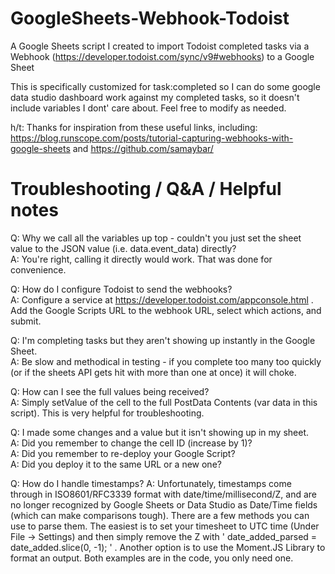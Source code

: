 # GoogleSheets-Webhook-Todoist
A Google Sheets script I created to import Todoist completed tasks via a Webhook (https://developer.todoist.com/sync/v9#webhooks)  to a Google Sheet

This is specifically customized for task:completed so I can do some google data studio dashboard work against my completed tasks, so it doesn't include variables I dont' care about. Feel free to modify as needed.

h/t:
Thanks for inspiration from these useful links, including:
https://blog.runscope.com/posts/tutorial-capturing-webhooks-with-google-sheets and https://github.com/samaybar/


# Troubleshooting / Q&A / Helpful notes

Q: Why we call all the variables up top - couldn't you just set the sheet value to the JSON value (i.e. data.event_data) directly?  
A: You're right, calling it directly would work. That was done for convenience.

Q: How do I configure Todoist to send the webhooks?  
A: Configure a service at https://developer.todoist.com/appconsole.html . Add the Google Scripts URL to the webhook URL, select which actions, and submit.

Q: I'm completing tasks but they aren't showing up instantly in the Google Sheet.  
A: Be slow and methodical in testing - if you complete too many too quickly (or if the sheets API gets hit with more than one at once) it will choke.

Q: How can I see the full values being received?  
A: Simply setValue of the cell to the full PostData Contents (var data in this script). This is very helpful for troubleshooting.

Q: I made some changes and a value but it isn't showing up in my sheet.  
A: Did you remember to change the cell ID (increase by 1)?  
A: Did you remember to re-deploy your Google Script?  
A: Did you deploy it to the same URL or a new one?  

Q: How do I handle timestamps?
A: Unfortunately, timestamps come through in ISO8601/RFC3339 format with date/time/millisecond/Z, and are no longer recognized by Google Sheets or Data Studio as Date/Time fields (which can make comparisons tough). There are a few methods you can use to parse them. The easiest is to set your timesheet to UTC time (Under File -> Settings) and then simply remove the Z with ' date_added_parsed = date_added.slice(0, -1); ' . Another option is to use the Moment.JS Library to format an output. Both examples are in the code, you only need one.
